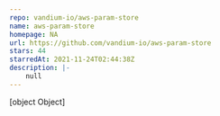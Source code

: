 ```yaml
---
repo: vandium-io/aws-param-store
name: aws-param-store
homepage: NA
url: https://github.com/vandium-io/aws-param-store
stars: 44
starredAt: 2021-11-24T02:44:38Z
description: |-
    null
---
```


[object Object]
